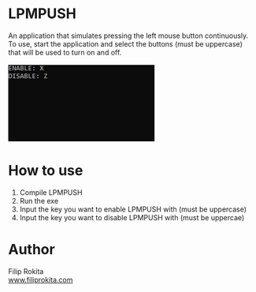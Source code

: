 # LPMPUSH
An application that simulates pressing the left mouse button continuously. To use, start the application and select the buttons (must be uppercase) that will be used to turn on and off.<br/>
<br/>
<img src="LPMPUSH.png">

# How to use
1. Compile LPMPUSH
2. Run the exe
3. Input the key you want to enable LPMPUSH with (must be uppercase)
4. Input the key you want to disable LPMPUSH with (must be uppercae)

# Author
Filip Rokita</br>
www.filiprokita.com
